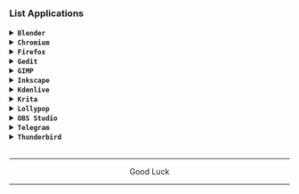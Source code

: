 ### List Applications

<details><summary><code><b>Blender</b></code></summary>

![Screenshot_2024-03-07-13-44-06-123_com realvnc viewer android](https://github.com/wahasa/Alpine/assets/69626847/e5c33c81-fb33-400f-a117-00a144e5bd88)
```
sudo apk add blender
```
</details>

<details><summary><code><b>Chromium</b></code></summary>

![Screenshot_2024-03-07-13-56-23-466_com realvnc viewer android](https://github.com/wahasa/Alpine/assets/69626847/67c466e3-972a-4957-98ef-cdf71be4b539)

[> Click Here <](https://github.com/wahasa/Alpine/blob/main/Note/Chromiumfix.md)
</details>

<details><summary><code><b>Firefox</b></code></summary>

![Screenshot_2024-03-07-13-42-25-645_com realvnc viewer android](https://github.com/wahasa/Alpine/assets/69626847/4750cf77-bf53-4dfe-93af-3c9319e6163a)

[> Click Here <](https://github.com/wahasa/Alpine/blob/main/Note/Firefoxfix.md)
</details>

<details><summary><code><b>Gedit</b></code></summary>

![Screenshot_2024-03-07-13-57-45-651_com realvnc viewer android](https://github.com/wahasa/Alpine/assets/69626847/b72a68aa-d824-4ed7-99d5-6f8441fa6c2e)
```
sudo apk add gedit
```
</details>

<details><summary><code><b>GIMP</b></code></summary>

![Screenshot_2024-03-07-13-59-14-810_com realvnc viewer android](https://github.com/wahasa/Alpine/assets/69626847/b812e7a5-b8fc-40ab-b6fe-d77ee14c77f7)
```
sudo apk add gimp
```
</details>

<details><summary><code><b>Inkscape</b></code></summary>

![Screenshot_2024-03-07-14-09-00-801_com realvnc viewer android](https://github.com/wahasa/Alpine/assets/69626847/488a03d8-dd2e-4d58-9b3f-fdc64a453fcd)
```
sudo apk add inkscape
```
</details>

<details><summary><code><b>Kdenlive</b></code></summary>

![Screenshot_2024-03-07-14-13-32-854_com realvnc viewer android](https://github.com/wahasa/Alpine/assets/69626847/ae8bb425-ef03-4ee0-b0ca-ad9986a4464d)
```
sudo apk add kdenlive
```
</details>

<details><summary><code><b>Krita</b></code></summary>

![Screenshot_2024-03-07-14-10-39-172_com realvnc viewer android](https://github.com/wahasa/Alpine/assets/69626847/f41fc379-7572-4ddb-89a3-93c375287fbf)
```
sudo apk add krita
```
</details>

<details><summary><code><b>Lollypop</b></code></summary>

![Screenshot_2024-03-07-14-15-11-203_com realvnc viewer android](https://github.com/wahasa/Alpine/assets/69626847/1f2f3ec1-a23e-48f1-9731-53d6fe8356eb)
```
sudo apk add lollypop
```
</details>

<details>
<summary><code><b>OBS Studio</b></code></summary>

![Screenshot_2024-03-07-14-16-01-271_com realvnc viewer android](https://github.com/wahasa/Alpine/assets/69626847/fef9a150-ce23-4b8d-a7ab-4680dec95249)
```
sudo apk add obs-studio
```
</details>

<details><summary><code><b>Telegram</b></code></summary>

![Screenshot_2024-03-07-14-25-56-589_com realvnc viewer android](https://github.com/wahasa/Alpine/assets/69626847/f8f281d8-9dc7-48f6-92ca-88238187c99b)
```
sudo apk add telegram-desktop
```
</details>

<details><summary><code><b>Thunderbird</b></code></summary>

![Screenshot_2024-03-07-14-26-48-905_com realvnc viewer android](https://github.com/wahasa/Alpine/assets/69626847/e091d586-e815-416d-a869-e9368f2132d1)
```
sudo apk add thunderbird
```
</details>
</br>

---
<p align="center">Good Luck</p>

---
